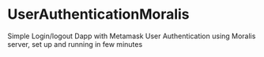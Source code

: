 # UserAuthenticationMoralis

Simple Login/logout Dapp with Metamask User Authentication using Moralis server, set up and running in few minutes
